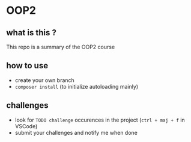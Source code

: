 # OOP2

## what is this ?

This repo is a summary of the OOP2 course

## how to use

- create your own branch
- `composer install` (to initialize autoloading mainly)

## challenges

- look for `TODO challenge` occurences in the project (`ctrl + maj + f` in VSCode)
- submit your challenges and notify me when done

